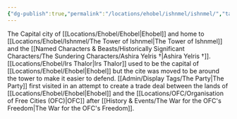 ```yaml
---
{"dg-publish":true,"permalink":"/locations/ehobel/ishnmel/ishnmel/","tags":["Location"],"noteIcon":""}
---
```


The Capital city of [[Locations/Ehobel/Ehobel\|Ehobel]] and home to [[Locations/Ehobel/Ishnmel/The Tower of Ishnmel\|The Tower of Ishnmel]] and the [[Named Characters & Beasts/Historically Significant  Characters/The Sundering Characters/Ashira Yelris †\|Ashira Yelris †]]. [[Locations/Ehobel/Irs Thalor\|Irs Thalor]] used to be the capital of [[Locations/Ehobel/Ehobel\|Ehobel]] but the cite was moved to be around the tower to make it easier to defend. [[Admin/Display Tags/The Party\|The Party]] first visited in an attempt to create a trade deal between the lands of [[Locations/Ehobel/Ehobel\|Ehobel]] and the [[Locations/OFC/Organisation of Free Cities (OFC)\|OFC]] after [[History & Events/The War for the OFC's Freedom\|The War for the OFC's Freedom]].